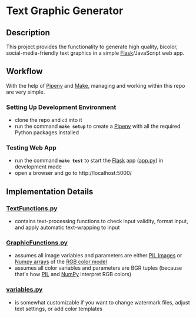 # **Text Graphic Generator**

## **Description**

This project provides the functionality to generate high quality, bicolor, social-media-friendly text graphics in a simple [Flask](https://flask.palletsprojects.com/en/1.1.x/)/JavaScript web app.

## **Workflow**

With the help of [Pipenv](https://github.com/pypa/pipenv) and [Make](https://www.gnu.org/software/make/manual/html_node/Introduction.html), managing and working within this repo are very simple.

### **Setting Up Development Environment**

- clone the repo and `cd` into it
- run the command **`make setup`** to create a [Pipenv](https://github.com/pypa/pipenv) with all the required Python packages installed

### **Testing Web App**

- run the command **`make test`** to start the [Flask](https://flask.palletsprojects.com/en/1.1.x/) app ([app.py](public/app.py)) in development mode
- open a browser and go to http://localhost:5000/

## **Implementation Details**

### **[TextFunctions.py](public/TextFunctions.py)**

- contains text-processing functions to check input validity, format input, and apply automatic text-wrapping to input

### **[GraphicFunctions.py](public/GraphicFunctions.py)**

- assumes all image variables and parameters are either [PIL Images](https://pillow.readthedocs.io/en/stable/reference/Image.html) or [Numpy arrays](https://www.numpy.org/devdocs/reference/generated/numpy.array.html) of the [RGB color model](https://www.geeksforgeeks.org/computer-graphics-the-rgb-color-model/)
- assumes all color variables and parameters are BGR tuples (because that's how [PIL](https://pillow.readthedocs.io/en/stable/#) and [NumPy](https://www.numpy.org/devdocs/) interpret RGB colors)

### **[variables.py](public/variables.py)**

- is somewhat customizable if you want to change watermark files, adjust text settings, or add color templates
